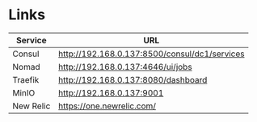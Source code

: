 # Links

| Service   | URL                                           |
| --------- | --------------------------------------------- |
| Consul    | http://192.168.0.137:8500/consul/dc1/services |
| Nomad     | http://192.168.0.137:4646/ui/jobs             |
| Traefik   | http://192.168.0.137:8080/dashboard           |
| MinIO     | http://192.168.0.137:9001                     |
| New Relic | https://one.newrelic.com/                     |
